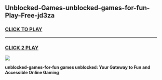 
## Unblocked-Games-unblocked-games-for-fun-Play-Free-jd3za
<h3>
<a href="https://premium76.site?title=unblocked-games-for-fun&ref=21A">CLICK TO PLAY</a></h3>
<hr>

<h3>
<a href="https://premium76.site?title=unblocked-games-for-fun&ref=21A">CLICK 2 PLAY</a>
  
</h3>

<a href="https://premium76.site?title=unblocked-games-for-fun&ref=21A"><img src="https://clearcache.store/games.png"></a>


**unblocked-games-for-fun games unblocked: Your Gateway to Fun and Accessible Online Gaming**
